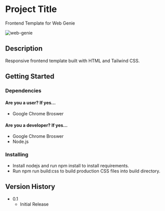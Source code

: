 # Project Title

Frontend Template for Web Genie

![web-genie](https://github.com/softlover1026/Web-Genie/assets/imgs/Screenshot.png?raw=true)

## Description

Responsive frontend template built with HTML and Tailwind CSS.

## Getting Started

### Dependencies

#### Are you a user? If yes...

* Google Chrome Broswer

#### Are you a developer? If yes...

* Google Chrome Broswer
* Node.js

### Installing

* Install nodejs and run npm install to install requirements.
* Run npm run build:css to build production CSS files into build directory.

## Version History

* 0.1
    * Initial Release
